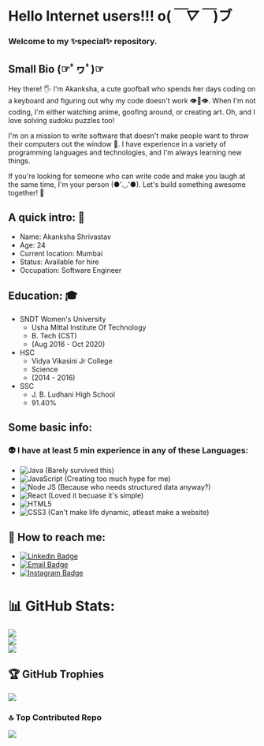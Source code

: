 # Hello Internet users!!!  o(*￣▽￣*)ブ

### Welcome to my ✨special✨ repository.

## Small Bio (☞ﾟヮﾟ)☞

Hey there! 🖐 I'm Akanksha, a cute goofball who spends her days coding on a keyboard and figuring out why my code doesn't work 👁👄👁. When I'm not coding, I'm either watching anime, goofing around, or creating art. Oh, and I love solving sudoku puzzles too!

I'm on a mission to write software that doesn't make people want to throw their computers out the window 👾. I have experience in a variety of programming languages and technologies, and I'm always learning new things.

If you're looking for someone who can write code and make you laugh at the same time, I'm your person (●'◡'●). Let's build something awesome together! 🤝

## A quick intro: 📃

* Name: Akanksha Shrivastav
* Age: 24
* Current location: Mumbai
* Status: Available for hire
* Occupation: Software Engineer

## Education: 🎓

* SNDT Women's University
  - Usha Mittal Institute Of Technology
  - B. Tech (CST)   
  - (Aug 2016 - Oct 2020)  
* HSC 
  - Vidya Vikasini Jr College
  - Science
  - (2014 - 2016)
* SSC
  - J. B. Ludhani High School
  - 91.40%
  
## Some basic info:
### 👽 I have at least 5 min experience in any of these Languages:
* ![Java](https://img.shields.io/badge/java-%23ED8B00.svg?style=for-the-badge&logo=java&logoColor=white) (Barely survived this)
* ![JavaScript](https://img.shields.io/badge/javascript-%23323330.svg?style=for-the-badge&logo=javascript&logoColor=%23F7DF1E) (Creating too much hype for me)
* ![Node JS](https://img.shields.io/badge/MongoDB-%234ea94b.svg?style=for-the-badge&logo=mongodb&logoColor=white) (Because who needs structured data anyway?)
* ![React](https://img.shields.io/badge/MongoDB-%234ea94b.svg?style=for-the-badge&logo=mongodb&logoColor=white) (Loved it becuase it's simple)
* ![HTML5](https://img.shields.io/badge/html5-%23E34F26.svg?style=for-the-badge&logo=html5&logoColor=white) 
* ![CSS3](https://img.shields.io/badge/css3-%231572B6.svg?style=for-the-badge&logo=css3&logoColor=white) (Can't make life dynamic, atleast make a website)

## 👾 How to reach me:
- [![Linkedin Badge](https://img.shields.io/badge/-LinkedIn-0e76a8?style=flat-square&logo=Linkedin&logoColor=white)](https://www.linkedin.com/in/akanksha-shrivastav/)
- [![Email Badge](https://img.shields.io/badge/Gmail-D14836?style=flat-square&logo=gmail&logoColor=white)](https://mail.google.com/mail/u/0/#inbox?compose=CllgCJfprwfNgXDLgSXGbCnhJchbKnCDhTKbZDTMjwpFNnXQmLRLTJGMVBGjdNccJShlsTmrsqB)
- [![Instagram Badge](https://img.shields.io/badge/-Instagram-e4405f?style=flat-square&logo=Instagram&logoColor=white)](https://instagram.com/akku188)

# 📊 GitHub Stats:
![](https://github-readme-stats.vercel.app/api?username=akku213&hide_border=false&include_all_commits=true&count_private=true)<br/>
![](https://github-readme-streak-stats.herokuapp.com/?user=akku213&hide_border=false)<br/>
![](https://github-readme-stats.vercel.app/api/top-langs/?username=akku213&hide_border=false&include_all_commits=true&count_private=true&layout=compact)

## 🏆 GitHub Trophies
![](https://github-profile-trophy.vercel.app/?username=akku213&no-frame=true&no-bg=true&margin-w=4)

### 🔝 Top Contributed Repo
![](https://github-contributor-stats.vercel.app/api?username=akku213&limit=5&combine_all_yearly_contributions=true)
